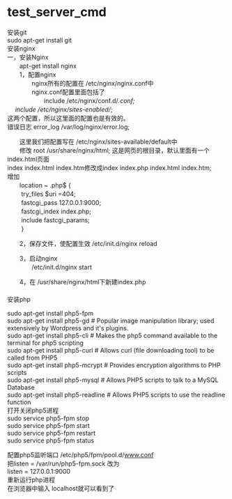 # test_server_cmd  
安装git  
sudo apt-get install git  
安装nginx  
一，安装Nginx  
　　apt-get install nginx  
　　1，配置nginx  
　　　　nginx所有的配置在 /etc/nginx/nginx.conf中  
　　　　nginx.conf配置里面包括了  
　　　　　　include /etc/nginx/conf.d/*.conf;  
        　 include /etc/nginx/sites-enabled/*;  
        这两个配置，所以这里面的配置也是有效的。  
       错误日志 error_log /var/log/nginx/error.log;  
 
　　这里我们把配置写在 /etc/nginx/sites-available/default中  
　　修改  root /usr/share/nginx/html;   这是网页的根目录，默认里面有一个index.html页面  
     index  index.html index.htm修改成index index.php index.html index.htm;  
     增加    
　　location ~ \.php$ {  
              　　  try_files $uri =404;  
              　　  fastcgi_pass 127.0.0.1:9000;  
              　　  fastcgi_index index.php;  
              　　  include fastcgi_params;  
      　　  }  
 
　　2，保存文件，使配置生效 /etc/init.d/nginx reload  
 
　　3，启动nginx  
　　　　/etc/init.d/nginx start  
 
　　4，在 /usr/share/nginx/html下新建index.php  
　　　　<? php  
　　　　phpinfo();  
　　　　?>  
安装php  

sudo apt-get install php5-fpm  
sudo apt-get install php5-gd  # Popular image manipulation library; used extensively by Wordpress and it's plugins.  
sudo apt-get install php5-cli   # Makes the php5 command available to the terminal for php5 scripting  
sudo apt-get install php5-curl    # Allows curl (file downloading tool) to be called from PHP5  
sudo apt-get install php5-mcrypt   # Provides encryption algorithms to PHP scripts  
sudo apt-get install php5-mysql   # Allows PHP5 scripts to talk to a MySQL Database  
sudo apt-get install php5-readline  # Allows PHP5 scripts to use the readline function  
打开关闭php5进程  
sudo service php5-fpm stop  
sudo service php5-fpm start  
sudo service php5-fpm restart  
sudo service php5-fpm status  

配置php5监听端口  /etc/php5/fpm/pool.d/www.conf  
把listen = /var/run/php5-fpm.sock  改为  
listen = 127.0.0.1:9000  
重新运行php进程  
在浏览器中输入 localhost就可以看到了  
